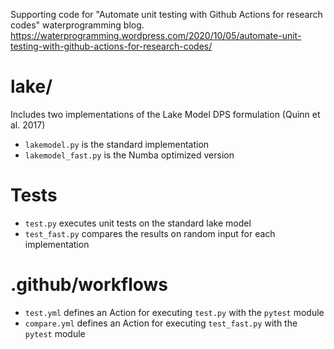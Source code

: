 Supporting code for "Automate unit testing with Github Actions for research codes" waterprogramming blog. https://waterprogramming.wordpress.com/2020/10/05/automate-unit-testing-with-github-actions-for-research-codes/

# lake/
Includes two implementations of the Lake Model DPS formulation (Quinn et al. 2017)
- `lakemodel.py` is the standard implementation
- `lakemodel_fast.py` is the Numba optimized version

# Tests
- `test.py` executes unit tests on the standard lake model
- `test_fast.py` compares the results on random input for each implementation

# .github/workflows
- `test.yml` defines an Action for executing `test.py` with the `pytest` module
- `compare.yml` defines an Action for executing `test_fast.py` with the `pytest` module
